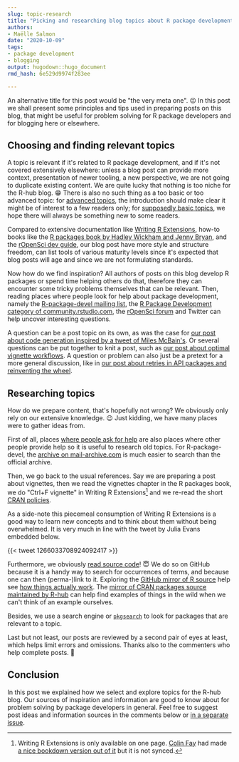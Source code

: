 ```yaml
---
slug: topic-research 
title: "Picking and researching blog topics about R package development" 
authors: 
- Maëlle Salmon 
date: "2020-10-09" 
tags: 
- package development 
- blogging
output: hugodown::hugo_document
rmd_hash: 6e529d9974f283ee

---
```


An alternative title for this post would be "the very meta one". :wink: In this post we shall present some principles and tips used in preparing posts on this blog, that might be useful for problem solving for R package developers and for blogging here or elsewhere.

Choosing and finding relevant topics
------------------------------------

A topic is relevant if it's related to R package development, and if it's not covered extensively elsewhere: unless a blog post can provide more context, presentation of newer tooling, a new perspective, we are not going to duplicate existing content. We are quite lucky that nothing is too niche for the R-hub blog. :grin: There is also no such thing as a too basic or too advanced topic: for [advanced topics](/2020/02/20/processx-blocked-sigchld/), the introduction should make clear it might be of interest to a few readers only; for [supposedly basic topics](/2019/12/12/internal-functions/), we hope there will always be something new to some readers.

Compared to extensive documentation like [Writing R Extensions](https://cran.r-project.org/doc/manuals/r-release/R-exts.html), how-to books like the [R packages book by Hadley Wickham and Jenny Bryan](https://r-pkgs.org/), and the [rOpenSci dev guide](https://devguide.ropensci.org), our blog post have more style and structure freedom, can list tools of various maturity levels since it's expected that blog posts will age and since we are not formulating standards.

Now how do we find inspiration? All authors of posts on this blog develop R packages or spend time helping others do that, therefore they can encounter some tricky problems themselves that can be relevant. Then, reading places where people look for help about package development, namely the [R-package-devel mailing list](https://stat.ethz.ch/mailman/listinfo/r-package-devel), the [R Package Development category of community.rstudio.com](https://community.rstudio.com/c/package-development/11), the [rOpenSci forum](https://discuss.ropensci.org) and Twitter can help uncover interesting questions.

A question can be a post topic on its own, as was the case for [our post about code generation inspired by a tweet of Miles McBain's](/2020/02/10/code-generation/). Or several questions can be put together to knit a post, such as [our post about optimal vignette workflows](/2020/06/03/vignettes/). A question or problem can also just be a pretext for a more general discussion, like in [our post about retries in API packages and reinventing the wheel](/2020/04/07/retry-wheel/).

Researching topics
------------------

How do we prepare content, that's hopefully not wrong? We obviously only rely on our extensive knowledge. :wink: Just kidding, we have many places were to gather ideas from.

First of all, places [where people ask for help](/2019/04/11/r-package-devel/) are also places where other people provide help so it is useful to research old topics. For R-package-devel, the [archive on mail-archive.com](https://www.mail-archive.com/r-package-devel@r-project.org/) is much easier to search than the official archive.

Then, we go back to the usual references. Say we are preparing a post about vignettes, then we read the vignettes chapter in the R packages book, we do "Ctrl+F vignette" in Writing R Extensions[^1] and we re-read the short [CRAN policies](https://cran.r-project.org/web/packages/policies.html).

As a side-note this piecemeal consumption of Writing R Extensions is a good way to learn new concepts and to think about them without being overwhelmed. It is very much in line with the tweet by Julia Evans embedded below.

{{< tweet 1266033708924092417 >}}

Furthermore, we obviously [read source code](/2019/05/14/read-the-source/)! :innocent: We do so on GitHub because it is a handy way to search for occurrences of terms, and because one can then (perma-)link to it. Exploring the [GitHub mirror of R source](https://github.com/wch/r-source) help see [how things actually work](/2020/05/20/rbuildignore/#standard-known-directory-and-files). The [mirror of CRAN packages source maintained by R-hub](https://github.com/cran) can help find examples of things in the wild when we can't think of an example ourselves.

Besides, we use a search engine or [`pkgsearch`](https://r-hub.github.io/pkgsearch/index.html) to look for packages that are relevant to a topic.

Last but not least, our posts are reviewed by a second pair of eyes at least, which helps limit errors and omissions. Thanks also to the commenters who help complete posts. :pray:

Conclusion
----------

In this post we explained how we select and explore topics for the R-hub blog. Our sources of inspiration and information are good to know about for problem solving by package developers in general. Feel free to suggest post ideas and information sources in the comments below or [in a separate issue](https://github.com/r-hub/blog/issues/).

[^1]: Writing R Extensions is only available on one page. [Colin Fay](https://colinfay.me/) had made [a nice bookdown version out of it](https://colinfay.me/writing-r-extensions/creating-r-packages.html) but it is not synced.

